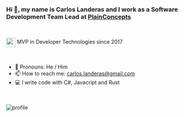 

### Hi 👋, my name is Carlos Landeras and I work as a Software Development Team Lead at [PlainConcepts](https://www.plainconcepts.com)

<br/>
<p align="left">
  <img align="center" src="https://api.nuget.org/v3-flatcontainer/mvp.api/1.4.18304.5/icon" height="25"/>
  <span align="center">MVP in Developer Technologies since 2017</span>
</p>

<br/>


- 💬 Pronouns: He / Him
- 📫 How to reach me: carlos.landeras@gmail.com
- 💻 I write code with C#, Javacript and Rust

<br/>

![profile](https://i.ibb.co/rfLZsLt/lande-talk.jpg)
